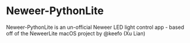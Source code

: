 # Neweer-PythonLite
 Neweer-PythonLite is an un-official Neweer LED light control app - based off of the NeweerLite macOS project by @keefo (Xu Lian)
